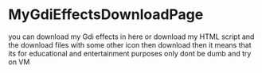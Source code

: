 # MyGdiEffectsDownloadPage
you can download my Gdi effects in here or download my HTML script and the download files with some other icon then download then it means that its for educational and entertainment purposes only dont be dumb and try on VM

